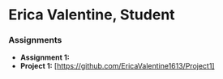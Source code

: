 # Erica Valentine, Student

### Assignments 
- **Assignment 1:**
- **Project 1:** [https://github.com/EricaValentine1613/Project1]
